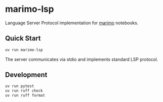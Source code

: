 # marimo-lsp

Language Server Protocol implementation for
[marimo](https://github.com/marimo-team/marimo) notebooks.

## Quick Start

```bash
uv run marimo-lsp
```

The server communicates via stdio and implements standard LSP protocol.

## Development

```bash
uv run pytest
uv run ruff check
uv run ruff format
```

